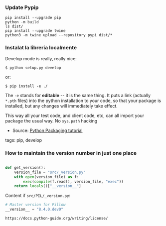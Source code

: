 ### Update Pypip

```
pip install --upgrade pip
python -m build
ls dist/
pip install --upgrade twine
python3 -m twine upload --repository pypi dist/*
```

### Instalat la libreria localmente

Develop mode is really, really nice:

```shell
$ python setup.py develop
```

or:

```shell
$ pip install -e ./
```

The `-e` stands for **editable** -- it is the same thing. It puts a link
(actually `*.pth` files) into the python installation to your code, so that your
package is installed, but any changes will immediately take effect.

This way all your test code, and client code, etc, can all import your package the usual way. No `sys.path` hacking

- Source: [Python Packaging tutorial](https://python-packaging-tutorial.readthedocs.io/en/latest/setup_py.html)

tags: pip, develop

### How to maintain the version number in just one place

```python

def get_version():
    version_file = "src/_version.py"
    with open(version_file) as f:
        exec(compile(f.read(), version_file, "exec"))
    return locals()["__version__"]
```

Content if `src/PIL/_version.py`:

```python
# Master version for Pillow
__version__ = "8.4.0.dev0"
```



    https://docs.python-guide.org/writing/license/
